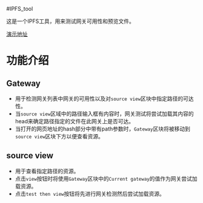 #IPFS_tool

这是一个IPFS工具，用来测试网关可用性和预览文件。

[演示地址](http://luojia.coding.me/IPFS_tool/)

# 功能介绍

## Gateway

* 用于检测网关列表中网关的可用性以及对`source view`区块中指定路径的可达性。
* 当`source view`区域中的路径输入框有内容时，网关测试将尝试加载其内容的head来确定路径指定的文件在此网关上是否可达。
* 当打开的网页地址的hash部分中带有path参数时，`Gateway`区块将被移动到`source view`区块下方以便查看资源。

## source view

* 用于查看指定路径的资源。
* 点击`view`按钮时将使用`Gateway`区块中的`Current gateway`的值作为网关尝试加载资源。
* 点击`test then view`按钮将先进行网关检测然后尝试加载资源。

